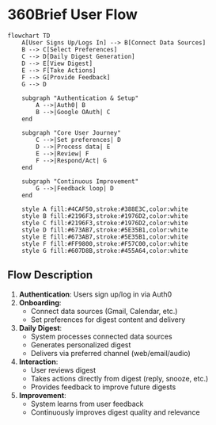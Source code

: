 # 360Brief User Flow

```mermaid
flowchart TD
    A[User Signs Up/Logs In] --> B[Connect Data Sources]
    B --> C[Select Preferences]
    C --> D[Daily Digest Generation]
    D --> E[View Digest]
    E --> F[Take Actions]
    F --> G[Provide Feedback]
    G --> D
    
    subgraph "Authentication & Setup"
        A -->|Auth0| B
        B -->|Google OAuth| C
    end
    
    subgraph "Core User Journey"
        C -->|Set preferences| D
        D -->|Process data| E
        E -->|Review| F
        F -->|Respond/Act| G
    end
    
    subgraph "Continuous Improvement"
        G -->|Feedback loop| D
    end

    style A fill:#4CAF50,stroke:#388E3C,color:white
    style B fill:#2196F3,stroke:#1976D2,color:white
    style C fill:#2196F3,stroke:#1976D2,color:white
    style D fill:#673AB7,stroke:#5E35B1,color:white
    style E fill:#673AB7,stroke:#5E35B1,color:white
    style F fill:#FF9800,stroke:#F57C00,color:white
    style G fill:#607D8B,stroke:#455A64,color:white
```

## Flow Description
1. **Authentication**: Users sign up/log in via Auth0
2. **Onboarding**: 
   - Connect data sources (Gmail, Calendar, etc.)
   - Set preferences for digest content and delivery
3. **Daily Digest**:
   - System processes connected data sources
   - Generates personalized digest
   - Delivers via preferred channel (web/email/audio)
4. **Interaction**:
   - User reviews digest
   - Takes actions directly from digest (reply, snooze, etc.)
   - Provides feedback to improve future digests
5. **Improvement**:
   - System learns from user feedback
   - Continuously improves digest quality and relevance
